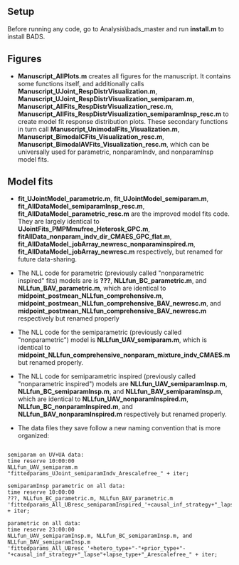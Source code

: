 ## Setup
Before running any code, go to Analysis\bads_master and run **install.m** to install BADS. 

## Figures
- **Manuscript_AllPlots.m** creates all figures for the manuscript. It contains some functions itself, and additionally calls **Manuscript_UJoint_RespDistrVisualization.m**, **Manuscript_UJoint_RespDistrVisualization_semiparam.m**, **Manuscript_AllFits_RespDistrVisualization_resc.m**, **Manuscript_AllFits_RespDistrVisualization_semiparamInsp_resc.m** to create model fit response distribution plots. These secondary functions in turn call **Manuscript_UnimodalFits_Visualization.m**, **Manuscript_BimodalCFits_Visualization_resc.m**, **Manuscript_BimodalAVFits_Visualization_resc.m**, which can be universally used for parametric, nonparamIndv, and nonparamInsp model fits. 
## Model fits
- **fit_UJointModel_parametric.m**, **fit_UJointModel_semiparam.m**, **fit_AllDataModel_semiparamInsp_resc.m**, **fit_AllDataModel_parametric_resc.m** are the improved model fits code. They are largely identical to **UJointFits_PMPMmufree_Heterosk_GPC.m**, **fitAllData_nonparam_indv_dir_CMAES_GPC_flat.m**, **fit_AllDataModel_jobArray_newresc_nonparaminspired.m**, **fit_AllDataModel_jobArray_newresc.m** respectively, but renamed for future data-sharing. 
- The NLL code for parametric (previously called "nonparametric inspired" fits) models are is **???**, **NLLfun_BC_parametric.m**, and **NLLfun_BAV_parametric.m**, which are identical to **midpoint_postmean_NLLfun_comprehensive.m**, **midpoint_postmean_NLLfun_comprehensive_BAV_newresc.m**, and **midpoint_postmean_NLLfun_comprehensive_BAV_newresc.m** respectively but renamed properly
- The NLL code for the semiparametric (previously called "nonparametric") model is **NLLfun_UAV_semiparam.m**, which is identical to **midpoint_NLLfun_comprehensive_nonparam_mixture_indv_CMAES.m** but renamed properly.
- The NLL code for semiparametric inspired (previously called "nonparametric inspired") models are **NLLfun_UAV_semiparamInsp.m**, **NLLfun_BC_semiparamInsp.m**, and **NLLfun_BAV_semiparamInsp.m**, which are identical to **NLLfun_UAV_nonparamInspired.m**, **NLLfun_BC_nonparamInspired.m**, and **NLLfun_BAV_nonparamInspired.m** respectively but renamed properly.

- The data files they save follow a new naming convention that is more organized:
```

semiparam on UV+UA data: 
time reserve 10:00:00
NLLfun_UAV_semiparam.m
"fittedparams_UJoint_semiparamIndv_Arescalefree_" + iter;

semiparamInsp parametric on all data: 
time reserve 10:00:00
???, NLLfun_BC_parametric.m, NLLfun_BAV_parametric.m
'fittedparams_All_UBresc_semiparamInspired_'+causal_inf_strategy+"_lapse"+lapse_type+"_Arescalefree_" + iter;

parametric on all data: 
time reserve 23:00:00
NLLfun_UAV_semiparamInsp.m, NLLfun_BC_semiparamInsp.m, and NLLfun_BAV_semiparamInsp.m
'fittedparams_All_UBresc_'+hetero_type+"-"+prior_type+"-"+causal_inf_strategy+"_lapse"+lapse_type+"_Arescalefree_" + iter;
```
